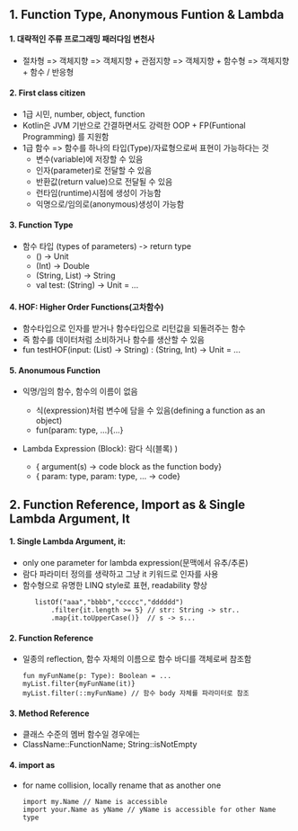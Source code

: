 ## 1. Function Type, Anonymous Funtion & Lambda

#### 1. 대략적인 주류 프로그래밍 패러다임 변천사

- 절차형 => 객체지향 => 객체지향 + 관점지향 => 객체지향 + 함수형 => 객체지향 + 함수 / 반응형

#### 2. First class citizen

- 1급 시민, number, object, function
- Kotlin은 JVM 기반으로 간결하면서도 강력한 OOP + FP(Funtional Programming) 를 지원함
- 1급 함수 => 함수를 하나의 타입(Type)/자료형으로써 표현이 가능하다는 것
  - 변수(variable)에 저장할 수 있음
  - 인자(parameter)로 전달할 수 있음
  - 반환값(return value)으로 전달될 수 있음
  - 런타임(runtime)시점에 생성이 가능함
  - 익명으로/임의로(anonymous)생성이 가능함

#### 3. Function Type

- 함수 타입 (types of parameters) -> return type
  - () -> Unit
  - (Int) -> Double
  - (String, List<Int>) -> String
  - val test: (String) -> Unit = ...

#### 4. HOF: Higher Order Functions(고차함수)

- 함수타입으로 인자를 받거나 함수타입으로 리턴값을 되돌려주는 함수
- 즉 함수를 데이터처럼 소비하거나 함수를 생산할 수 있음
- fun testHOF(input: (List<Char>) -> String) : (String, Int) -> Unit = ...

#### 5. Anonumous Function

- 익명/임의 함수, 함수의 이름이 없음
  - 식(expression)처럼 변수에 담을 수 있음(defining a function as an object)
  - fun(param: type, ...){...}
- Lambda Expression (Block): 람다 식(블록)
  )

  - { argument(s) -> code block as the function body}
  - { param: type, param: type, ... -> code}

## 2. Function Reference, Import as & Single Lambda Argument, It

#### 1. Single Lambda Argument, it:

- only one parameter for lambda expression(문맥에서 유추/추론)
- 람다 파라미터 정의를 생략하고 그냥 it 키워드로 인자를 사용
- 함수형으로 유명한 LINQ style로 표현, readability 향상
  ```
     listOf("aaa","bbbb","ccccc","dddddd")
         .filter{it.length >= 5} // str: String -> str..
         .map{it.toUpperCase()}  // s -> s...
  ```

#### 2. Function Reference

- 일종의 reflection, 함수 자체의 이름으로 함수 바디를 객체로써 참조함
  ```
  fun myFunName(p: Type): Boolean = ...
  myList.filter{myFunName(it)}
  myList.filter(::myFunName) // 함수 body 자체를 파라미터로 참조
  ```

#### 3. Method Reference

- 클래스 수준의 멤버 함수일 경우에는
- ClassName::FunctionName; String::isNotEmpty

#### 4. import as

- for name collision, locally rename that as another one
  ```
  import my.Name // Name is accessible
  import your.Name as yName // yName is accessible for other Name type
  ```
